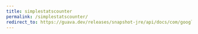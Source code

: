 ```yaml
---
title: simplestatscounter
permalink: /simplestatscounter/
redirect_to: https://guava.dev/releases/snapshot-jre/api/docs/com/google/common/cache/AbstractCache.SimpleStatsCounter.html
---
```

